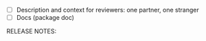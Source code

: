 - [ ] Description and context for reviewers: one partner, one stranger
- [ ] Docs (package doc)

RELEASE NOTES:
